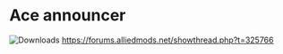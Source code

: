 # Ace announcer
![Downloads](https://img.shields.io/github/downloads/ivenuss/ace-announcer/total)
https://forums.alliedmods.net/showthread.php?t=325766
